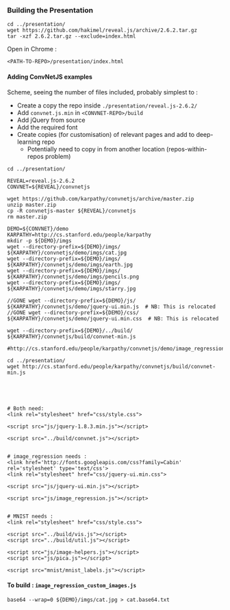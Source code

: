 ### Building the Presentation

```
cd ../presentation/
wget https://github.com/hakimel/reveal.js/archive/2.6.2.tar.gz
tar -xzf 2.6.2.tar.gz --exclude=index.html
```

Open in Chrome : 
```
<PATH-TO-REPO>/presentation/index.html
```


#### Adding ConvNetJS examples 

Scheme, seeing the number of files included, probably simplest to :

*  Create a copy the repo inside ```./presentation/reveal.js-2.6.2/```
*  Add ```convnet.js.min``` in ```<CONVNET-REPO>/build```
*  Add jQuery from source
*  Add the required font
*  Create copies (for customisation) of relevant pages and add to deep-learning repo
   *  Potentially need to copy in from another location (repos-within-repos problem)

```
cd ../presentation/

REVEAL=reveal.js-2.6.2
CONVNET=${REVEAL}/convnetjs

wget https://github.com/karpathy/convnetjs/archive/master.zip
unzip master.zip
cp -R convnetjs-master ${REVEAL}/convnetjs
rm master.zip

DEMO=${CONVNET}/demo
KARPATHY=http://cs.stanford.edu/people/karpathy
mkdir -p ${DEMO}/imgs
wget --directory-prefix=${DEMO}/imgs/ ${KARPATHY}/convnetjs/demo/imgs/cat.jpg
wget --directory-prefix=${DEMO}/imgs/ ${KARPATHY}/convnetjs/demo/imgs/earth.jpg
wget --directory-prefix=${DEMO}/imgs/ ${KARPATHY}/convnetjs/demo/imgs/pencils.png
wget --directory-prefix=${DEMO}/imgs/ ${KARPATHY}/convnetjs/demo/imgs/starry.jpg

//GONE wget --directory-prefix=${DEMO}/js/ ${KARPATHY}/convnetjs/demo/jquery-ui.min.js  # NB: This is relocated
//GONE wget --directory-prefix=${DEMO}/css/ ${KARPATHY}/convnetjs/demo/jquery-ui.min.css  # NB: This is relocated

wget --directory-prefix=${DEMO}/../build/ ${KARPATHY}/convnetjs/build/convnet-min.js 

#http://cs.stanford.edu/people/karpathy/convnetjs/demo/image_regression.html

cd ../presentation/
wget http://cs.stanford.edu/people/karpathy/convnetjs/build/convnet-min.js





# Both need:
<link rel="stylesheet" href="css/style.css">

<script src="js/jquery-1.8.3.min.js"></script>

<script src="../build/convnet.js"></script>


# image_regression needs : 
<link href='http://fonts.googleapis.com/css?family=Cabin' rel='stylesheet' type='text/css'>
<link rel="stylesheet" href="css/jquery-ui.min.css">

<script src="js/jquery-ui.min.js"></script>

<script src="js/image_regression.js"></script>


# MNIST needs :
<link rel="stylesheet" href="css/style.css">

<script src="../build/vis.js"></script>
<script src="../build/util.js"></script>

<script src="js/image-helpers.js"></script>
<script src="js/pica.js"></script>

<script src="mnist/mnist_labels.js"></script>

```

#### To build : ```image_regression_custom_images.js```

```
base64 --wrap=0 ${DEMO}/imgs/cat.jpg > cat.base64.txt
```
